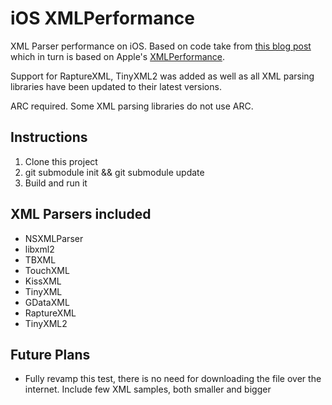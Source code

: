 iOS XMLPerformance
=================

XML Parser performance on iOS. Based on code take from [this blog post](http://www.raywenderlich.com/553/how-to-chose-the-best-xml-parser-for-your-iphone-project)
which in turn is based on Apple's [XMLPerformance](http://developer.apple.com/library/ios/#samplecode/XMLPerformance/Introduction/Intro.html#//apple_ref/doc/uid/DTS40008094-Intro-DontLinkElementID_2).

Support for RaptureXML, TinyXML2 was added as well as all XML parsing libraries have been updated to their latest versions.

ARC required. Some XML parsing libraries do not use ARC.

## **Instructions**
1. Clone this project
2. git submodule init && git submodule update
3. Build and run it

## XML Parsers included
- NSXMLParser
- libxml2
- TBXML
- TouchXML
- KissXML
- TinyXML
- GDataXML
- RaptureXML
- TinyXML2

## Future Plans
- Fully revamp this test, there is no need for downloading the file over the internet. Include few XML samples, both smaller and bigger
